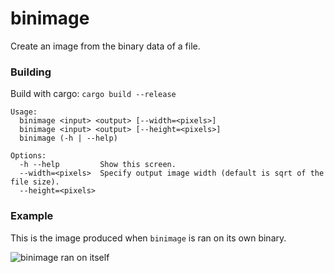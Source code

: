 binimage
===

Create an image from the binary data of a file.

### Building

Build with cargo: `cargo build --release`

```
Usage:
  binimage <input> <output> [--width=<pixels>]
  binimage <input> <output> [--height=<pixels>]
  binimage (-h | --help)

Options:
  -h --help         Show this screen.
  --width=<pixels>  Specify output image width (default is sqrt of the file size).
  --height=<pixels>
```

### Example

This is the image produced when `binimage` is ran on its own binary.

![binimage ran on itself](example.png)
